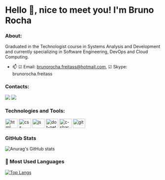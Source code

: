 # Hello 👋, nice to meet you! I'm Bruno Rocha

### About:
Graduated in the Technologist course in Systems Analysis and Development and currently specializing in Software Engineering, DevOps and Cloud Computing.

- 📫 ☑ Email: brunorocha.freitass@hotmail.com, ☑ Skype: brunorocha.freitass 

### Contacts:
<a href="https://www.linkedin.com/in/bruno-rocha-545b7a266/" target="_blank"><img src="https://img.shields.io/badge/LinkedIn-0077B5?style=for-the-badge&logo=linkedin&logoColor=white" target="_blank"></a>
<a href="mailto:brunorocha.freitass@hotmail.com" target="_blank"><img src="https://img.shields.io/badge/Microsoft_Outlook-0078D4?style=for-the-badge&logo=microsoft-outlook&logoColor=white" target="_blank"></a>

### Technologies and Tools:
<div>    
<img align="center" alt="html" width="40" height="30" src="https://cdn.jsdelivr.net/gh/devicons/devicon/icons/html5/html5-original.svg" />
<img align="center" alt="css" width="40" height="30" src="https://cdn.jsdelivr.net/gh/devicons/devicon/icons/css3/css3-original.svg" " />   
<img align="center" alt="js" width="40" height="30" src="https://cdn.jsdelivr.net/gh/devicons/devicon/icons/javascript/javascript-original.svg"" />
<img align="center" alt="dot-net" width="40" height="30" src="https://cdn.jsdelivr.net/gh/devicons/devicon/icons/dot-net/dot-net-original-wordmark.svg" />
<img align="center" alt="c-sharp" width="40" height="30" src="https://cdn.jsdelivr.net/gh/devicons/devicon/icons/csharp/csharp-original.svg" />          
<img align="center" alt="git" width="40" height="30" src="https://cdn.jsdelivr.net/gh/devicons/devicon/icons/git/git-original.svg" />   </div>        

### GitHub Stats
![Anurag's GitHub stats](https://github-readme-stats.vercel.app/api?username=brunorocha-dev&show_icons=true&theme=dark)
### 🏴 Most Used Languages
[![Top Langs](https://github-readme-stats.vercel.app/api/top-langs/?username=brunorocha-dev&hide_progress=true&theme=dark)](https://github.com/brunorocha-dev/github-readme-stats)
